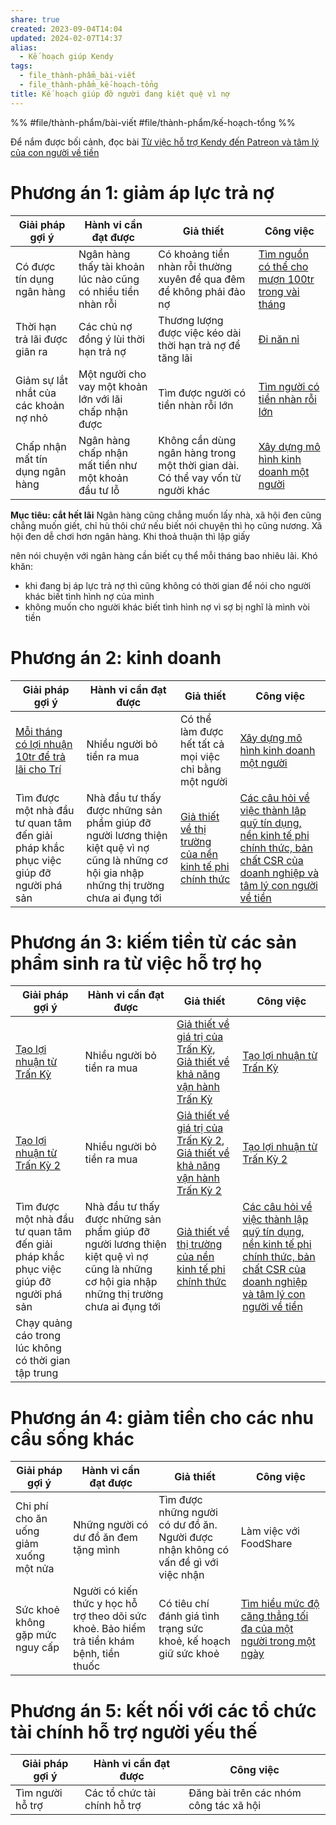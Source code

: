 ```yaml
---
share: true
created: 2023-09-04T14:04
updated: 2024-02-07T14:37
alias:
  - Kế hoạch giúp Kendy
tags:
  - file_thành-phẩm_bài-viết
  - file_thành-phẩm_kế-hoạch-tổng
title: Kế hoạch giúp đỡ người đang kiệt quệ vì nợ
---
```


%%
#file/thành-phẩm/bài-viết 
#file/thành-phẩm/kế-hoạch-tổng
%%

Để nắm được bối cảnh, đọc bài [Từ việc hỗ trợ Kendy đến Patreon và tâm lý của con người về tiền](../../../9%20Blog/T%E1%BB%AB%20vi%E1%BB%87c%20h%E1%BB%97%20tr%E1%BB%A3%20Kendy%20%C4%91%E1%BA%BFn%20Patreon%20v%C3%A0%20t%C3%A2m%20l%C3%BD%20c%E1%BB%A7a%20con%20ng%C6%B0%E1%BB%9Di%20v%E1%BB%81%20ti%E1%BB%81n.md)

# Phương án 1: giảm áp lực trả nợ
| Giải pháp gợi ý                       | Hành vi cần đạt được                                         | Giả thiết                                                                      | Công việc                                           |
| ------------------------------------- | ------------------------------------------------------------ | ------------------------------------------------------------------------------ | --------------------------------------------------- |
| Có được tín dụng ngân hàng            | Ngân hàng thấy tài khoản lúc nào cũng có nhiều tiền nhàn rỗi | Có khoảng tiền nhàn rỗi thường xuyên để qua đêm để không phải đảo nợ           | [Tìm nguồn có thể cho mượn 100tr trong vài tháng](./T%C3%ACm%20ngu%E1%BB%93n%20c%C3%B3%20th%E1%BB%83%20cho%20m%C6%B0%E1%BB%A3n%20100tr%20trong%20v%C3%A0i%20th%C3%A1ng.md) |
| Thời hạn trả lãi được giãn ra         | Các chủ nợ đồng ý lùi thời hạn trả nợ                        | Thương lượng được việc kéo dài thời hạn trả nợ để tăng lãi                     | [Đi năn nỉ](./%C4%90i%20n%C4%83n%20n%E1%BB%89.md)                                       |
| Giảm sự lắt nhắt của các khoản nợ nhỏ | Một người cho vay một khoản lớn với lãi chấp nhận được       | Tìm được người có tiền nhàn rỗi lớn                                            | [Tìm người có tiền nhàn rỗi lớn](./T%C3%ACm%20ng%C6%B0%E1%BB%9Di%20c%C3%B3%20ti%E1%BB%81n%20nh%C3%A0n%20r%E1%BB%97i%20l%E1%BB%9Bn.md)                  |
| Chấp nhận mất tín dụng ngân hàng      | Ngân hàng chấp nhận mất tiền như một khoản đầu tư lỗ         | Không cần dùng ngân hàng trong một thời gian dài. Có thể vay vốn từ người khác | [Xây dựng mô hình kinh doanh một người](./X%C3%A2y%20d%E1%BB%B1ng%20m%C3%B4%20h%C3%ACnh%20kinh%20doanh%20m%E1%BB%99t%20ng%C6%B0%E1%BB%9Di.md)           |

**Mục tiêu: cắt hết lãi**
Ngân hàng cũng chẳng muốn lấy nhà, xã hội đen cũng chẳng muốn giết, chỉ hù thôi chứ nếu biết nói chuyện thì họ cũng nương. Xã hội đen dễ chơi hơn ngân hàng. Khi thoả thuận thì lập giấy

nên nói chuyện với ngân hàng
cần biết cụ thể mỗi tháng bao nhiêu lãi. Khó khăn: 
- khi đang bị áp lực trả nợ thì cũng không có thời gian để nói cho người khác biết tình hình nợ của mình 
- không muốn cho người khác biết tình hình nợ vì sợ bị nghĩ là mình vòi tiền

# Phương án 2: kinh doanh
| Giải pháp gợi ý                                                                     | Hành vi cần đạt được                                                                                                                         | Giả thiết                                                  | Công việc                                                                        |
| ----------------------------------------------------------------------------------- | -------------------------------------------------------------------------------------------------------------------------------------------- | ---------------------------------------------------------- | -------------------------------------------------------------------------------- |
| [Mỗi tháng có lợi nhuận 10tr để trả lãi cho Trí](../../../2%20Gi%E1%BA%A3%20thuy%E1%BA%BFt/M%E1%BB%97i%20th%C3%A1ng%20c%C3%B3%20l%E1%BB%A3i%20nhu%E1%BA%ADn%2010tr%20%C4%91%E1%BB%83%20tr%E1%BA%A3%20l%C3%A3i%20cho%20Tr%C3%AD.md)                                          | Nhiều người bỏ tiền ra mua                                                                                                                   | Có thể làm được hết tất cả mọi việc chỉ bằng một người     | [Xây dựng mô hình kinh doanh một người](./X%C3%A2y%20d%E1%BB%B1ng%20m%C3%B4%20h%C3%ACnh%20kinh%20doanh%20m%E1%BB%99t%20ng%C6%B0%E1%BB%9Di.md)                                        |
| Tìm được một nhà đầu tư quan tâm đến giải pháp khắc phục việc giúp đỡ người phá sản | Nhà đầu tư thấy được những sản phẩm giúp đỡ người lương thiện kiệt quệ vì nợ cũng là những cơ hội gia nhập những thị trường chưa ai đụng tới | [Giả thiết về thị trường của nền kinh tế phi chính thức](../../../2%20Gi%E1%BA%A3%20thuy%E1%BA%BFt/Gi%E1%BA%A3%20thi%E1%BA%BFt%20v%E1%BB%81%20th%E1%BB%8B%20tr%C6%B0%E1%BB%9Dng%20c%E1%BB%A7a%20n%E1%BB%81n%20kinh%20t%E1%BA%BF%20phi%20ch%C3%ADnh%20th%E1%BB%A9c.md) | [Các câu hỏi về việc thành lập quỹ tín dụng, nền kinh tế phi chính thức, bản chất CSR của doanh nghiệp và tâm lý con người về tiền](./C%C3%A1c%20c%C3%A2u%20h%E1%BB%8Fi%20v%E1%BB%81%20vi%E1%BB%87c%20th%C3%A0nh%20l%E1%BA%ADp%20qu%E1%BB%B9%20t%C3%ADn%20d%E1%BB%A5ng,%20n%E1%BB%81n%20kinh%20t%E1%BA%BF%20phi%20ch%C3%ADnh%20th%E1%BB%A9c,%20b%E1%BA%A3n%20ch%E1%BA%A5t%20CSR%20c%E1%BB%A7a%20doanh%20nghi%E1%BB%87p%20v%C3%A0%20t%C3%A2m%20l%C3%BD%20con%20ng%C6%B0%E1%BB%9Di%20v%E1%BB%81%20ti%E1%BB%81n.md) |

# Phương án 3: kiếm tiền từ các sản phẩm sinh ra từ việc hỗ trợ họ
| Giải pháp gợi ý                                                                     | Hành vi cần đạt được                                                                                                                         | Giả thiết                                                                            | Công việc                                                                                                                             |
| ----------------------------------------------------------------------------------- | -------------------------------------------------------------------------------------------------------------------------------------------- | ------------------------------------------------------------------------------------ | ------------------------------------------------------------------------------------------------------------------------------------- |
| [Tạo lợi nhuận từ Trấn Kỳ](../K%E1%BA%BF%20ho%E1%BA%A1ch%20t%E1%BA%A1o%20l%E1%BB%A3i%20nhu%E1%BA%ADn%20t%E1%BB%AB%20Tr%E1%BA%A5n%20K%E1%BB%B3/index.md)                     | Nhiều người bỏ tiền ra mua                                                                                                                   | [Giả thiết về giá trị của Trấn Kỳ](../../../2%20Gi%E1%BA%A3%20thuy%E1%BA%BFt/Gi%E1%BA%A3%20thi%E1%BA%BFt%20v%E1%BB%81%20gi%C3%A1%20tr%E1%BB%8B%20c%E1%BB%A7a%20Tr%E1%BA%A5n%20K%E1%BB%B3.md), [Giả thiết về khả năng vận hành Trấn Kỳ](../../../2%20Gi%E1%BA%A3%20thuy%E1%BA%BFt/Gi%E1%BA%A3%20thi%E1%BA%BFt%20v%E1%BB%81%20kh%E1%BA%A3%20n%C4%83ng%20v%E1%BA%ADn%20h%C3%A0nh%20Tr%E1%BA%A5n%20K%E1%BB%B3.md)     | [Tạo lợi nhuận từ Trấn Kỳ](../K%E1%BA%BF%20ho%E1%BA%A1ch%20t%E1%BA%A1o%20l%E1%BB%A3i%20nhu%E1%BA%ADn%20t%E1%BB%AB%20Tr%E1%BA%A5n%20K%E1%BB%B3/index.md)                                                                       |
| [Tạo lợi nhuận từ Trấn Kỳ 2](./K%E1%BA%BF%20ho%E1%BA%A1ch%20t%E1%BA%A1o%20l%E1%BB%A3i%20nhu%E1%BA%ADn%20t%E1%BB%AB%20Tr%E1%BA%A5n%20K%E1%BB%B3%202.md)                 | Nhiều người bỏ tiền ra mua                                                                                                                   | [Giả thiết về giá trị của Trấn Kỳ 2](Gi%E1%BA%A3%20thi%E1%BA%BFt%20v%E1%BB%81%20gi%C3%A1%20tr%E1%BB%8B%20c%E1%BB%A7a%20Tr%E1%BA%A5n%20K%E1%BB%B3%202.md), [Giả thiết về khả năng vận hành Trấn Kỳ 2](Gi%E1%BA%A3%20thi%E1%BA%BFt%20v%E1%BB%81%20kh%E1%BA%A3%20n%C4%83ng%20v%E1%BA%ADn%20h%C3%A0nh%20Tr%E1%BA%A5n%20K%E1%BB%B3%202.md) | [Tạo lợi nhuận từ Trấn Kỳ 2](./K%E1%BA%BF%20ho%E1%BA%A1ch%20t%E1%BA%A1o%20l%E1%BB%A3i%20nhu%E1%BA%ADn%20t%E1%BB%AB%20Tr%E1%BA%A5n%20K%E1%BB%B3%202.md)                                                                   |
| Tìm được một nhà đầu tư quan tâm đến giải pháp khắc phục việc giúp đỡ người phá sản | Nhà đầu tư thấy được những sản phẩm giúp đỡ người lương thiện kiệt quệ vì nợ cũng là những cơ hội gia nhập những thị trường chưa ai đụng tới | [Giả thiết về thị trường của nền kinh tế phi chính thức](../../../2%20Gi%E1%BA%A3%20thuy%E1%BA%BFt/Gi%E1%BA%A3%20thi%E1%BA%BFt%20v%E1%BB%81%20th%E1%BB%8B%20tr%C6%B0%E1%BB%9Dng%20c%E1%BB%A7a%20n%E1%BB%81n%20kinh%20t%E1%BA%BF%20phi%20ch%C3%ADnh%20th%E1%BB%A9c.md)                           | [Các câu hỏi về việc thành lập quỹ tín dụng, nền kinh tế phi chính thức, bản chất CSR của doanh nghiệp và tâm lý con người về tiền](./C%C3%A1c%20c%C3%A2u%20h%E1%BB%8Fi%20v%E1%BB%81%20vi%E1%BB%87c%20th%C3%A0nh%20l%E1%BA%ADp%20qu%E1%BB%B9%20t%C3%ADn%20d%E1%BB%A5ng,%20n%E1%BB%81n%20kinh%20t%E1%BA%BF%20phi%20ch%C3%ADnh%20th%E1%BB%A9c,%20b%E1%BA%A3n%20ch%E1%BA%A5t%20CSR%20c%E1%BB%A7a%20doanh%20nghi%E1%BB%87p%20v%C3%A0%20t%C3%A2m%20l%C3%BD%20con%20ng%C6%B0%E1%BB%9Di%20v%E1%BB%81%20ti%E1%BB%81n.md) |
| Chạy quảng cáo trong lúc không có thời gian tập trung                               |                                                                                                                                              |                                                                                      |                                                                                                                                       |
# Phương án 4: giảm tiền cho các nhu cầu sống khác
| Giải pháp gợi ý                        | Hành vi cần đạt được                                                                       | Giả thiết                                                                          | Công việc                                                          |
| -------------------------------------- | ------------------------------------------------------------------------------------------ | ---------------------------------------------------------------------------------- | ------------------------------------------------------------------ |
| Chi phí cho ăn uống giảm xuống một nửa | Những người có dư đồ ăn đem tặng mình                                                      | Tìm được những người có dư đồ ăn. Người được nhận không có vấn đề gì với việc nhận | Làm việc với FoodShare                                             |
| Sức khoẻ không gặp mức nguy cấp        | Người có kiến thức y học hỗ trợ theo dõi sức khoẻ. Bảo hiểm trả tiền khám bệnh, tiền thuốc | Có tiêu chí đánh giá tình trạng sức khoẻ, kế hoạch giữ sức khoẻ                    | [Tìm hiểu mức độ căng thẳng tối đa của một người trong một ngày](./T%C3%ACm%20hi%E1%BB%83u%20m%E1%BB%A9c%20%C4%91%E1%BB%99%20c%C4%83ng%20th%E1%BA%B3ng%20t%E1%BB%91i%20%C4%91a%20c%E1%BB%A7a%20m%E1%BB%99t%20ng%C6%B0%E1%BB%9Di%20trong%20m%E1%BB%99t%20ng%C3%A0y.md) |

# Phương án 5: kết nối với các tổ chức tài chính hỗ trợ người yếu thế
| Giải pháp gợi ý  | Hành vi cần đạt được         | Công việc                                                                        |
| ---------------- | ---------------------------- | -------------------------------------------------------------------------------- |
| Tìm người hỗ trợ | Các tổ chức tài chính hỗ trợ |  Đăng bài trên các nhóm công tác xã hội|
